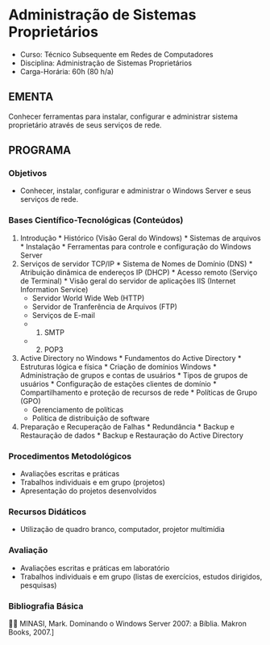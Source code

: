 # Administração de Sistemas Proprietários 


* Curso: Técnico Subsequente em Redes de Computadores
* Disciplina: Administração de Sistemas Proprietários                                      
* Carga-Horária: 60h (80 h/a)

## EMENTA

Conhecer ferramentas para instalar, configurar e administrar sistema proprietário através de seus serviços de
rede.

## PROGRAMA
### Objetivos

* Conhecer, instalar, configurar e administrar o Windows Server e seus serviços de rede.

### Bases Científico-Tecnológicas (Conteúdos)

1.   Introdução
    * Histórico (Visão Geral do Windows)
    * Sistemas de arquivos
    * Instalação
    * Ferramentas para controle e configuração do Windows Server
2.   Serviços de servidor TCP/IP
    * Sistema de Nomes de Domínio (DNS)
    * Atribuição dinâmica de endereços IP (DHCP)
    * Acesso remoto (Serviço de Terminal)
    * Visão geral do servidor de aplicações IIS (Internet Information Service)
        * Servidor World Wide Web (HTTP)
        * Servidor de Tranferência de Arquivos (FTP)
        * Serviços de E-mail
        * 1. SMTP
        * 2. POP3
3.   Active Directory no Windows
    * Fundamentos do Active Directory
    * Estruturas lógica e física
    * Criação de domínios Windows
    * Administração de grupos e contas de usuários
    * Tipos de grupos de usuários
    * Configuração de estações clientes de domínio
    * Compartilhamento e proteção de recursos de rede
    * Políticas de Grupo (GPO)
        * Gerenciamento de políticas
        * Política de distribuição de software
4.   Preparação e Recuperação de Falhas
    * Redundância
    * Backup e Restauração de dados
    * Backup e Restauração do Active Directory

### Procedimentos Metodológicos

* Avaliações escritas e práticas
* Trabalhos individuais e em grupo (projetos)
* Apresentação do projetos desenvolvidos

### Recursos Didáticos

* Utilização de quadro branco, computador, projetor multimídia

### Avaliação

* Avaliações escritas e práticas em laboratório
* Trabalhos individuais e em grupo (listas de exercícios, estudos dirigidos, pesquisas)

### Bibliografia Básica

   MINASI, Mark. Dominando o Windows Server 2007: a Bíblia. Makron Books, 2007.]